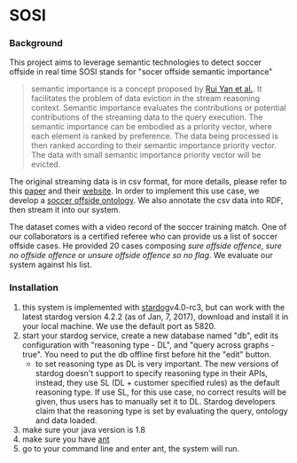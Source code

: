 # SOSI
### Background
This project aims to leverage semantic technologies to detect soccer offside in real time
SOSI stands for "socer offside semantic importance"
> semantic importance is a concept proposed by [Rui Yan et al.](http://events.linkeddata.org/ldow2016/papers/LDOW2016_paper_13.pdf).
It facilitates the problem of data eviction in the stream reasoning context. Semantic importance evaluates the contributions or potential contributions of the streaming data to the query execution. The semantic importance can be embodied as a priority vector, where each element is ranked by preference. The data being processed is then ranked according to their semantic importance priority vector. The data with small semantic importance priority vector will be evicted. 

The original streaming data is in csv format, for more details, please refer to this [paper](http://delivery.acm.org/10.1145/2490000/2488283/p289-mutschler.pdf?ip=128.113.243.82&id=2488283&acc=ACTIVE%20SERVICE&key=7777116298C9657D%2EAF047EA360787914%2E4D4702B0C3E38B35%2E4D4702B0C3E38B35&CFID=617127925&CFTOKEN=68145667&__acm__=1463579274_640ab246f722c5d02658a5f11df48ab3) and their [website](http://www.orgs.ttu.edu/debs2013/index.php?goto=cfchallengedetails). In order to implement this use case, we develop a [soccer offside ontology](https://tw.rpi.edu/web/Courses/Ontologies/2016/projects/soccer/ontology#onto). We also annotate the csv data into RDF, then stream it into our system.

The dataset comes with a video record of the soccer training match. One of our collaborators is a certified referee who can provide us a list of soccer offside cases. He provided 20 cases composing *sure offside offence*, *sure no offside offence* or *unsure offside offence so no flag*. We evaluate our system against his list.

### Installation
1. this system is implemented with [stardog](http://stardog.com/)v4.0-rc3, but can work with the latest stardog version 4.2.2 (as of Jan, 7, 2017), download and install it in your local machine. We use the default port as 5820.
2. start your stardog service, create a new database named "db", edit its configuration with "reasoning type - DL", and "query across graphs - true". You need to put the db offline first before hit the "edit" button. 
   * to set reasoning type as DL is very important. The new versions of stardog doesn't support to specify reasoning type in their APIs, instead, they use SL (DL + customer specified rules) as the default reasoning type. If use SL, for this use case, no correct results will be given, thus users has to manually set it to DL. Stardog developers claim that the reasoning type is set by evaluating the query, ontology and data loaded.
3. make sure your java version is 1.8 
4. make sure you have [ant](http://ant.apache.org/)
5. go to your command line and enter ant, the system will run.
